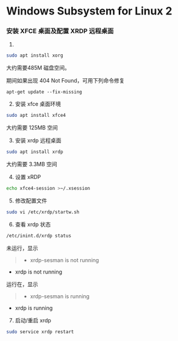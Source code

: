 # Windows Subsystem for Linux 2

### 安装 XFCE 桌面及配置 XRDP 远程桌面
1. 
``` bash
sudo apt install xorg
```
大约需要485M 磁盘空间。

期间如果出现 404 Not Found，可用下列命令修复
```
apt-get update --fix-missing
```

2. 安装 xfce 桌面环境
``` bash
sudo apt install xfce4
```
大约需要 125MB 空间

3. 安装 xrdp 远程桌面
``` bash
sudo apt install xrdp
```
大约需要 3.3MB 空间

4. 设置 xRDP
``` bash
echo xfce4-session >~/.xsession
```

5. 修改配置文件 
``` bash
sudo vi /etc/xrdp/startw.sh
```

6. 查看 xrdp 状态
``` bash
/etc/inint.d/xrdp status
```

未运行，显示
> * xrdp-sesman is not running
* xrdp is not running

运行在，显示
> * xrdp-sesman is running
* xrdp is running

7. 启动/重启 xrdp
``` bash
sudo service xrdp restart
```



